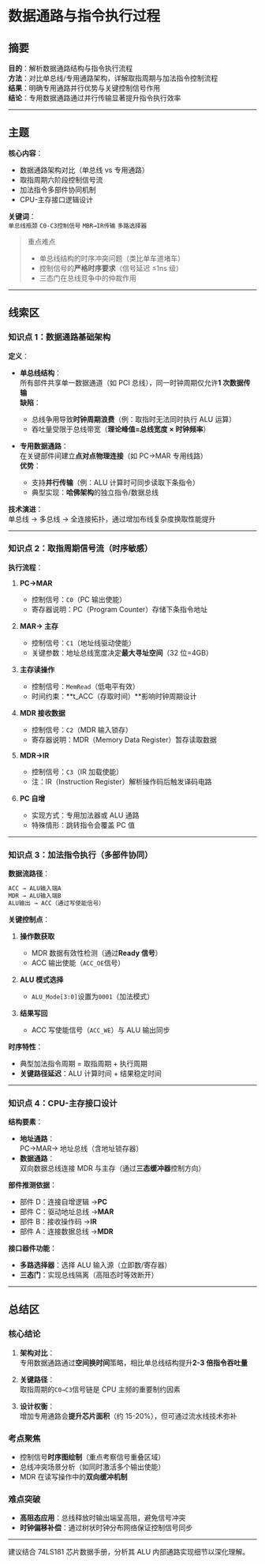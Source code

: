 # 数据通路与指令执行过程

## 摘要

**目的**：解析数据通路结构与指令执行流程  
**方法**：对比单总线/专用通路架构，详解取指周期与加法指令控制流程  
**结果**：明确专用通路并行优势与关键控制信号作用  
**结论**：专用数据通路通过并行传输显著提升指令执行效率

---

## 主题

**核心内容**：

- 数据通路架构对比（单总线 vs 专用通路）
- 取指周期六阶段控制信号流
- 加法指令多部件协同机制
- CPU-主存接口逻辑设计

**关键词**：  
`单总线瓶颈` `C0-C3控制信号` `MBR→IR传输` `多路选择器`

> 重点难点
>
> - 单总线结构的时序冲突问题（类比单车道堵车）
> - 控制信号的**严格时序要求**（信号延迟 ≤1ns 级）
> - 三态门在总线竞争中的仲裁作用

---

## 线索区

### 知识点 1：数据通路基础架构

**定义**：

- **单总线结构**：  
  所有部件共享单一数据通道（如 PCI 总线），同一时钟周期仅允许**1 次数据传输**  
  **缺陷**：

  - 总线争用导致**时钟周期浪费**（例：取指时无法同时执行 ALU 运算）
  - 吞吐量受限于总线带宽（**理论峰值=总线宽度 × 时钟频率**）

- **专用数据通路**：  
  在关键部件间建立**点对点物理连接**（如 PC→MAR 专用线路）  
  **优势**：
  - 支持**并行传输**（例：ALU 计算时可同步读取下条指令）
  - 典型实现：**哈佛架构**的独立指令/数据总线

**技术演进**：  
单总线 → 多总线 → 全连接拓扑，通过增加布线复杂度换取性能提升

---

### 知识点 2：取指周期信号流（时序敏感）

**执行流程**：

1. **PC→MAR**

   - 控制信号：`C0`（PC 输出使能）
   - 寄存器说明：PC（Program Counter）存储下条指令地址

2. **MAR→ 主存**

   - 控制信号：`C1`（地址线驱动使能）
   - 关键参数：地址总线宽度决定**最大寻址空间**（32 位=4GB）

3. **主存读操作**

   - 控制信号：`MemRead`（低电平有效）
   - 时间约束：**t_ACC（存取时间）**影响时钟周期设计

4. **MDR 接收数据**

   - 控制信号：`C2`（MDR 输入锁存）
   - 寄存器说明：MDR（Memory Data Register）暂存读取数据

5. **MDR→IR**

   - 控制信号：`C3`（IR 加载使能）
   - 注：IR（Instruction Register）解析操作码后触发译码电路

6. **PC 自增**
   - 实现方式：专用加法器或 ALU 通路
   - 特殊情形：跳转指令会覆盖 PC 值

---

### 知识点 3：加法指令执行（多部件协同）

**数据流路径**：

```txt
ACC → ALU输入端A
MDR → ALU输入端B
ALU输出 → ACC（通过写使能信号）
```

**关键控制点**：

1. **操作数获取**

   - MDR 数据有效性检测（通过**Ready 信号**）
   - ACC 输出使能（`ACC_OE`信号）

2. **ALU 模式选择**

   - `ALU_Mode[3:0]`设置为`0001`（加法模式）

3. **结果写回**
   - ACC 写使能信号（`ACC_WE`）与 ALU 输出同步

**时序特性**：

- 典型加法指令周期 = 取指周期 + 执行周期
- **关键路径延迟**：ALU 计算时间 + 结果稳定时间

---

### 知识点 4：CPU-主存接口设计

**结构要素**：

- **地址通路**：  
  PC→MAR→ 地址总线（含地址锁存器）
- **数据通路**：  
  双向数据总线连接 MDR 与主存（通过**三态缓冲器**控制方向）

**部件推测依据**：

- 部件 D：连接自增逻辑 →**PC**
- 部件 C：驱动地址总线 →**MAR**
- 部件 B：接收操作码 →**IR**
- 部件 A：连接数据总线 →**MDR**

**接口器件功能**：

- **多路选择器**：选择 ALU 输入源（立即数/寄存器）
- **三态门**：实现总线隔离（高阻态时等效断开）

---

## 总结区

### 核心结论

1. **架构对比**：  
   专用数据通路通过**空间换时间**策略，相比单总线结构提升**2-3 倍指令吞吐量**

2. **关键路径**：  
   取指周期的`C0→C3`信号链是 CPU 主频的重要制约因素

3. **设计权衡**：  
   增加专用通路会**提升芯片面积**（约 15-20%），但可通过流水线技术弥补

### 考点聚焦

- 控制信号**时序图绘制**（重点考察信号重叠区域）
- 总线冲突场景分析（如同时激活多个输出使能）
- MDR 在读写操作中的**双向缓冲机制**

### 难点突破

- **高阻态应用**：总线释放时输出端呈高阻，避免信号冲突
- **时钟偏移补偿**：通过树状时钟分布网络保证控制信号同步

---

建议结合 74LS181 芯片数据手册，分析其 ALU 内部通路实现细节以深化理解。
